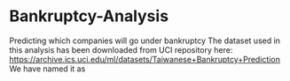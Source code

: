 # Bankruptcy-Analysis
Predicting which companies will go under bankruptcy
The dataset used in this analysis has been downloaded from UCI repository here: https://archive.ics.uci.edu/ml/datasets/Taiwanese+Bankruptcy+Prediction
We have named it as 
